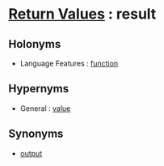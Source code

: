 # [Return Values][1] : result

## Holonyms

  - Language Features : [function](../Language_Features/function.md)

## Hypernyms

  - General : [value](../../The_Basics/General/value.md)

## Synonyms

  - [output](output.md)

[1]: README.md
